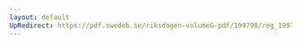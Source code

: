 ```yaml
---
layout: default
UpRedirect: https://pdf.swedeb.se/riksdagen-volumeG-pdf/199798/reg_199798/reg_199798_0388.pdf
---
```

